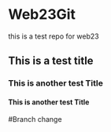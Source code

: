 # Web23Git
this is a test repo for web23 

## This is a test title

### This is another test Title

#### This is another test Title

#Branch change